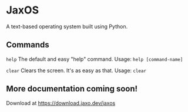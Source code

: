 # JaxOS
A text-based operating system built using Python.
## Commands
`help`
The default and easy "help" command.
Usage: `help [command-name]`

`clear`
Clears the screen. It's as easy as that.
Usage: `clear`

## More documentation coming soon!
Download at https://download.jaxo.dev/jaxos
